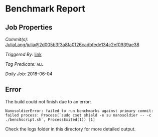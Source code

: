 # Benchmark Report

## Job Properties

*Commit(s):* [JuliaLang/julia@2d005b3f3a8fa0126cadbfede134c2ef0939ae38](https://github.com/JuliaLang/julia/commit/2d005b3f3a8fa0126cadbfede134c2ef0939ae38)

*Triggered By:* [link](https://github.com/JuliaLang/julia/commit/2d005b3f3a8fa0126cadbfede134c2ef0939ae38#commitcomment-29227517)

*Tag Predicate:* `ALL`

*Daily Job:* 2018-06-04

## Error

The build could not finish due to an error:

```
NanosoldierError: failed to run benchmarks against primary commit: failed process: Process(`sudo cset shield -e su nanosoldier -- -c ./benchscript.sh`, ProcessExited(1)) [1]
```

Check the logs folder in this directory for more detailed output.


